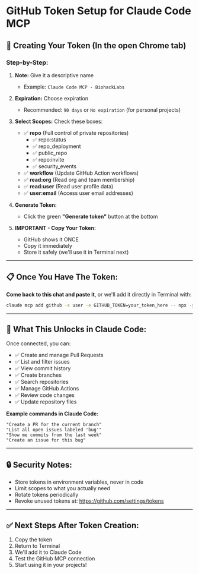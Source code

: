 # GitHub Token Setup for Claude Code MCP

## 🔑 Creating Your Token (In the open Chrome tab)

### Step-by-Step:

1. **Note:** Give it a descriptive name
   - Example: `Claude Code MCP - BiohackLabs`

2. **Expiration:** Choose expiration
   - Recommended: `90 days` or `No expiration` (for personal projects)

3. **Select Scopes:** Check these boxes:
   - ✅ **repo** (Full control of private repositories)
     - ✅ repo:status
     - ✅ repo_deployment
     - ✅ public_repo
     - ✅ repo:invite
     - ✅ security_events
   - ✅ **workflow** (Update GitHub Action workflows)
   - ✅ **read:org** (Read org and team membership)
   - ✅ **read:user** (Read user profile data)
   - ✅ **user:email** (Access user email addresses)

4. **Generate Token:**
   - Click the green **"Generate token"** button at the bottom

5. **IMPORTANT - Copy Your Token:**
   - GitHub shows it ONCE
   - Copy it immediately
   - Store it safely (we'll use it in Terminal next)

---

## 📋 Once You Have The Token:

**Come back to this chat and paste it**, or we'll add it directly in Terminal with:

```bash
claude mcp add github -s user -e GITHUB_TOKEN=your_token_here -- npx -y @modelcontextprotocol/server-github
```

---

## 🎯 What This Unlocks in Claude Code:

Once connected, you can:
- ✅ Create and manage Pull Requests
- ✅ List and filter issues
- ✅ View commit history
- ✅ Create branches
- ✅ Search repositories
- ✅ Manage GitHub Actions
- ✅ Review code changes
- ✅ Update repository files

**Example commands in Claude Code:**
```
"Create a PR for the current branch"
"List all open issues labeled 'bug'"
"Show me commits from the last week"
"Create an issue for this bug"
```

---

## 🔒 Security Notes:

- Store tokens in environment variables, never in code
- Limit scopes to what you actually need
- Rotate tokens periodically
- Revoke unused tokens at: https://github.com/settings/tokens

---

## ✅ Next Steps After Token Creation:

1. Copy the token
2. Return to Terminal
3. We'll add it to Claude Code
4. Test the GitHub MCP connection
5. Start using it in your projects!
